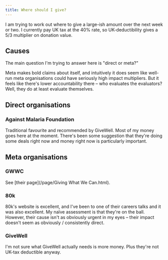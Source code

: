 ```yaml
---
title: Where should I give?
---
```

I am trying to work out where to give a large-ish amount over the next 
week or two. I currently pay UK tax at the 40% rate, so UK-deductibility 
gives a 5/3 multiplier on donation value.

## Causes

The main question I'm trying to answer here is "direct or meta?"

Meta makes bold claims about itself, and intuitively it does seem like 
well-run meta organisations could have seriously high impact 
multipliers. But it feels like there's lower accountability there – who 
evaluates the evaluators? Well, they do at least evaluate themselves.

## Direct organisations

### Against Malaria Foundation

Traditional favourite and recommended by GiveWell. Most of my money goes 
here at the moment. There's been some suggestion that they're doing some 
deals right now and money right now is particularly important.

## Meta organisations

### GWWC

See [their page](/page/Giving What We Can.html).

### 80k

80k's website is excellent, and I've been to one of their careers talks 
and it was also excellent. My naïve assessment is that they're on the 
ball. However, their cause isn't as obviously urgent in my eyes – their 
impact doesn't seem as obviously / consistently direct.

### GiveWell

I'm not sure what GiveWell actually needs is more money. Plus they're 
not UK-tax deductible anyway.
